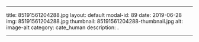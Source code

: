 
---
title: 85191561204288.jpg
layout: default
modal-id: 89
date: 2019-06-28
img: 85191561204288.jpg
thumbnail: 85191561204288-thumbnail.jpg
alt: image-alt
category: cate_human
description: .

---
